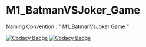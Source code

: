 # M1_BatmanVSJoker_Game
Naming Convention : " M1_BatmanVsJoker Game "

[![Codacy Badge](https://api.codacy.com/project/badge/Grade/628eebfaf45248ffb4bb95c10fec57fa)](https://app.codacy.com/gh/samanvitha-125/M1_BatmanVsJoker_Game?utm_source=github.com&utm_medium=referral&utm_content=samanvitha-125/M1_BatmanVsJoker_Game&utm_campaign=Badge_Grade_Settings)
[![Codacy Badge](https://app.codacy.com/project/badge/Grade/d1764ad9d39945bb93a9f4653bec8e77)](https://www.codacy.com/gh/samanvitha-125/M1_BatmanVsJoker_Game/dashboard?utm_source=github.com&amp;utm_medium=referral&amp;utm_content=samanvitha-125/M1_BatmanVsJoker_Game&amp;utm_campaign=Badge_Grade)
